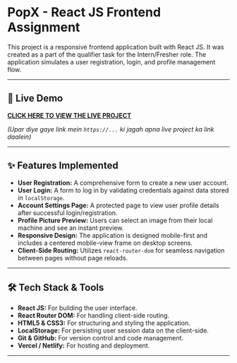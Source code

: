 # PopX - React JS Frontend Assignment

This project is a responsive frontend application built with React JS. It was created as a part of the qualifier task for the Intern/Fresher role. The application simulates a user registration, login, and profile management flow.

---

## 🚀 Live Demo

**[CLICK HERE TO VIEW THE LIVE PROJECT](https://your-netlify-or-vercel-link.app)**

*(Upar diye gaye link mein `https://...` ki jagah apna live project ka link daalein)*

---

## ✨ Features Implemented

- **User Registration:** A comprehensive form to create a new user account.
- **User Login:** A form to log in by validating credentials against data stored in `localStorage`.
- **Account Settings Page:** A protected page to view user profile details after successful login/registration.
- **Profile Picture Preview:** Users can select an image from their local machine and see an instant preview.
- **Responsive Design:** The application is designed mobile-first and includes a centered mobile-view frame on desktop screens.
- **Client-Side Routing:** Utilizes `react-router-dom` for seamless navigation between pages without page reloads.

---

## 🛠️ Tech Stack & Tools

- **React JS:** For building the user interface.
- **React Router DOM:** For handling client-side routing.
- **HTML5 & CSS3:** For structuring and styling the application.
- **LocalStorage:** For persisting user session data on the client-side.
- **Git & GitHub:** For version control and code management.
- **Vercel / Netlify:** For hosting and deployment.

---

